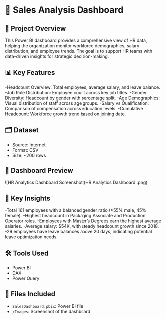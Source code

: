 # 🛒 Sales Analysis Dashboard

## 📁 Project Overview

This Power BI dashboard provides a comprehensive view of HR data, helping the organization monitor workforce demographics, salary distribution, and employee trends. The goal is to support HR teams with data-driven insights for strategic decision-making.
## 📊 Key Features

-Headcount Overview: Total employees, average salary, and leave balance.
-Job Role Distribution: Employee count across key job titles.
-Gender Diversity: Headcount by gender with percentage split.
-Age Demographics: Visual distribution of staff across age groups.
-Salary vs Qualification: Comparison of compensation across education levels.
-Cumulative Headcount: Workforce growth trend based on joining date.

## 🗂️ Dataset

- Source: Internet
- Format: CSV
- Size: ~200 rows

## 📸 Dashboard Preview

![HR Analytics Dashboard Screenshot](HR Analytics Dashboard .png) 

## 🧠 Key Insights

-Total 161 employees with a balanced gender ratio (≈55% male, 45% female).
-Highest headcount in Packaging Associate and Production Operator roles.
-Employees with Master’s Degrees earn the highest average salaries.
-Average salary: $54K, with steady headcount growth since 2018.
-29 employees have leave balances above 20 days, indicating potential leave optimization needs.

## 🛠️ Tools Used

- Power BI
- DAX
- Power Query

## 📁 Files Included

- `SalesDashboard.pbix`: Power BI file
- `/Images`: Screenshot of the dashboard 
